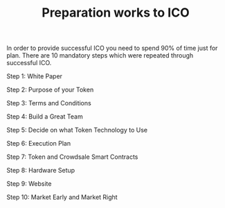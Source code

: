 ﻿---
layout: default
img: Stock_Equinox_15.png
category: Services
title: Preparation works to ICO
description: |
---
 In order to provide successful ICO you need to spend 90% of time just for plan. 
There are 10 mandatory steps which were repeated through successful ICO. 

<p>Step 1: White Paper</p>
<p>Step 2: Purpose of your Token</p>
<p>Step 3: Terms and Conditions</p>
<p>Step 4: Build a Great Team</p>
<p>Step 5: Decide on what Token Technology to Use</p>
<p>Step 6: Execution Plan</p>
<p>Step 7: Token and Crowdsale Smart Contracts</p>
<p>Step 8: Hardware Setup</p>
<p>Step 9: Website</p>
<p>Step 10: Market Early and Market Right</p>

